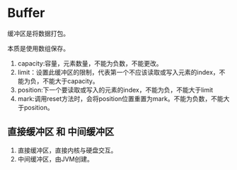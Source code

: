 # Buffer
缓冲区是将数据打包。

本质是使用数组保存。

1. capacity:容量，元素数量，不能为负数，不能更改。
1. limit：设置此缓冲区的限制，代表第一个不应该读取或写入元素的index，不能为负，不能大于capacity。
1. position:下一个要读取或写入的元素的index，不能为负，不能大于limit
1. mark:调用reset方法时，会将position位置重置为mark。不能为负数，不能大于position。

## 直接缓冲区 和 中间缓冲区

1. 直接缓冲区，直接内核与硬盘交互。
1. 中间缓冲区，由JVM创建。